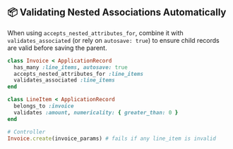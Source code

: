 ## 📦 Validating Nested Associations Automatically

When using `accepts_nested_attributes_for`, combine it with `validates_associated` (or rely on `autosave: true`) to ensure child records are valid before saving the parent.

```ruby
class Invoice < ApplicationRecord
  has_many :line_items, autosave: true
  accepts_nested_attributes_for :line_items
  validates_associated :line_items
end

class LineItem < ApplicationRecord
  belongs_to :invoice
  validates :amount, numericality: { greater_than: 0 }
end

# Controller
Invoice.create(invoice_params) # fails if any line_item is invalid
```